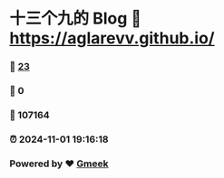 # 十三个九的 Blog :link: https://aglarevv.github.io/ 
### :page_facing_up: [23](https://aglarevv.github.io//tag.html) 
### :speech_balloon: 0 
### :hibiscus: 107164 
### :alarm_clock: 2024-11-01 19:16:18 
### Powered by :heart: [Gmeek](https://github.com/Meekdai/Gmeek)
